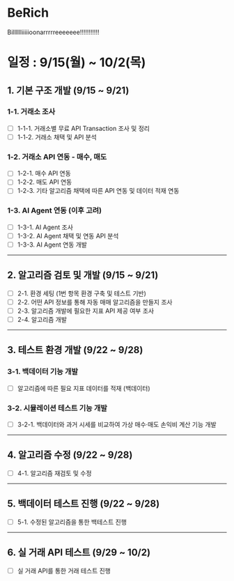 # BeRich
Billlllliiiiioonarrrrreeeeeee!!!!!!!!!!!

# 일정 : 9/15(월) ~ 10/2(목)

## 1. 기본 구조 개발 (9/15 ~ 9/21)

### 1-1. 거래소 조사
- [ ] 1-1-1. 거래소별 무료 API Transaction 조사 및 정리
- [ ] 1-1-2. 거래소 채택 및 API 분석

### 1-2. 거래소 API 연동 - 매수, 매도
- [ ] 1-2-1. 매수 API 연동
- [ ] 1-2-2. 매도 API 연동
- [ ] 1-2-3. 기타 알고리즘 채택에 따른 API 연동 및 데이터 적재 연동

### 1-3. AI Agent 연동 (이후 고려)
- [ ] 1-3-1. AI Agent 조사
- [ ] 1-3-2. AI Agent 채택 및 연동 API 분석
- [ ] 1-3-3. AI Agent 연동 개발

---

## 2. 알고리즘 검토 및 개발 (9/15 ~ 9/21)
- [ ] 2-1. 환경 세팅 (1번 항목 환경 구축 및 테스트 기반)
- [ ] 2-2. 어떤 API 정보를 통해 자동 매매 알고리즘을 만들지 조사
- [ ] 2-3. 알고리즘 개발에 필요한 지표 API 제공 여부 조사
- [ ] 2-4. 알고리즘 개발

---

## 3. 테스트 환경 개발 (9/22 ~ 9/28)

### 3-1. 백데이터 기능 개발
- [ ] 알고리즘에 따른 필요 지표 데이터를 적재 (백데이터)

### 3-2. 시뮬레이션 테스트 기능 개발
- [ ] 3-2-1. 백데이터와 과거 시세를 비교하여 가상 매수·매도 손익비 계산 기능 개발

---

## 4. 알고리즘 수정 (9/22 ~ 9/28)
- [ ] 4-1. 알고리즘 재검토 및 수정

---

## 5. 백데이터 테스트 진행 (9/22 ~ 9/28)
- [ ] 5-1. 수정된 알고리즘을 통한 백테스트 진행

---

## 6. 실 거래 API 테스트 (9/29 ~ 10/2)
- [ ] 실 거래 API를 통한 거래 테스트 진행
